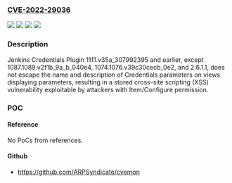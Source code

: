### [CVE-2022-29036](https://cve.mitre.org/cgi-bin/cvename.cgi?name=CVE-2022-29036)
![](https://img.shields.io/static/v1?label=Product&message=Jenkins%20Credentials%20Plugin&color=blue)
![](https://img.shields.io/static/v1?label=Version&message=&color=brightgreen)
![](https://img.shields.io/static/v1?label=Version&message=unspecified%20&color=brightgreen)
![](https://img.shields.io/static/v1?label=Vulnerability&message=n%2Fa&color=blue)

### Description

Jenkins Credentials Plugin 1111.v35a_307992395 and earlier, except 1087.1089.v2f1b_9a_b_040e4, 1074.1076.v39c30cecb_0e2, and 2.6.1.1, does not escape the name and description of Credentials parameters on views displaying parameters, resulting in a stored cross-site scripting (XSS) vulnerability exploitable by attackers with Item/Configure permission.

### POC

#### Reference
No PoCs from references.

#### Github
- https://github.com/ARPSyndicate/cvemon

